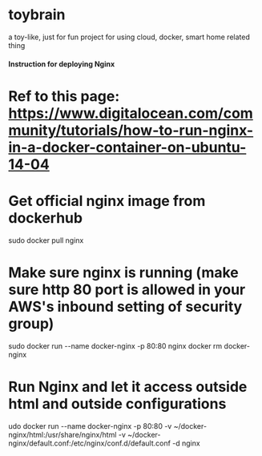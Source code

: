 # toybrain
a toy-like, just for fun project for using cloud, docker, smart home related thing

#### Instruction for deploying Nginx ####
# Ref to this page: https://www.digitalocean.com/community/tutorials/how-to-run-nginx-in-a-docker-container-on-ubuntu-14-04
# Get official nginx image from dockerhub
sudo docker pull nginx

# Make sure nginx is running (make sure http 80 port is allowed in your AWS's inbound setting of security group)
sudo docker run --name docker-nginx -p 80:80 nginx
docker rm docker-nginx

# Run Nginx and let it access outside html and outside configurations
udo docker run --name docker-nginx -p 80:80 -v ~/docker-nginx/html:/usr/share/nginx/html -v ~/docker-nginx/default.conf:/etc/nginx/conf.d/default.conf -d nginx

